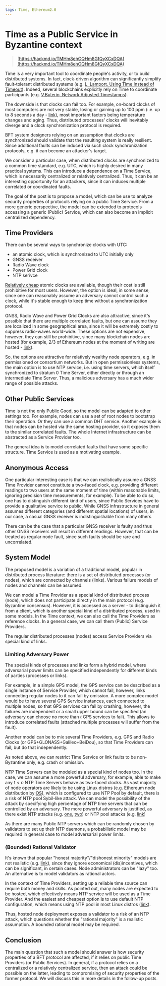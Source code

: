 ```yaml
---
tags: Time, Ethereum2.0
---
```


# Time as a Public Service in Byzantine context

> [https://hackmd.io/TMHm8ehOQHm8GfQyXCxDQA](https://hackmd.io/TMHm8ehOQHm8GfQyXCxDQA)

Time is a very important tool to coordinate people's activity, or to
build distributed systems. In fact, clock-driven algorithm can
significantly simplify fault-tolerant distributed systems (e.g. [L.
Lamport, Using Time Instead of
Timeout](https://lamport.azurewebsites.net/pubs/using-time.pdf)).
Indeed, several blockchains explicitly rely on Time to coordinate
participants (e.g. [V.Buterin, Network Adjusted
Timestamps](https://ethresear.ch/t/network-adjusted-timestamps/4187)).

The downside is that clocks can fail too. For example, on-board clocks
of most computers are not very stable, losing or gaining up to 100 ppm
(i.e. up to 8 seconds a day -
[link](https://en.wikipedia.org/wiki/Real-time_clock#Timing)), most
important factors being temperature changes and aging. Thus, distributed
processes' clocks will inevitably diverge and a clock synchronization
protocol is required.

BFT system designers relying on an assumption that clocks are
synchronized should validate that the resulting system is really
resilient. Since additional faults can be induced via such clock
synchronization protocols, e.g. it can become an attacker's target.

We consider a particular case, when distributed clocks are synchronized
to a common time standard, e.g. UTC, which is highly desired in many
practical systems. This can introduce a dependence on a Time Service,
which is necessarily centralized or relatively centralized. Thus, it can
be an interesting opportunity for an attackers, since it can induces
multiple correlated or coordinated faults.

The goal of the post is to propose a model, which can be use to analyze
security properties of protocols relying on a public Time Service.
From a more generic perspective, the model can be extended to protocols
accessing a generic (Public) Service, which can also become an implicit
centralized dependency.

## Time Providers

There can be several ways to synchronize clocks with UTC:
- an atomic clock, which is synchronized to UTC initially only
- GNSS receiver
- Radio Wave clock
- Power Grid clock
- NTP serivce

[Relatively
cheap](https://www.microsemi.com/product-directory/clocks-frequency-references/3824-chip-scale-atomic-clock-csac)
atomic clocks are available, though their cost is still prohibitive for
most users. However, the option is ideal, in some sense, since one can
reasonably assume an adversary cannot control such a clock, while it's
stable enough to keep time without a synchronization protocol.

GNSS, Radio Wave and Power Grid Clocks are also attractive, since it's
possible that there are multiple correlated faults, but one can assume
they are localized in some geographical area, since it will be extremely
costly to suppress radio-waves world-wide. These options are not
expensive, however, they can still be prohibitive, since many blockchain
nodes are hosted (for example, 2/3 of Ethereum nodes at the moment of
writing are hosted - [link](https://www.ethernodes.org/network-types)).

So, the options are attractive for relatively wealthy node operators,
e.g. in permissioned or consortium networks. But in open permissionless
systems, the main option is to use NTP service, i.e. using time servers,
which itself synchronized to stratum 0 Time Server, either directly or
through an intermediate Time Server. Thus, a malicious adversary has a
much wider range of possible attacks.

## Other Public Services

Time is not the only Public Good, so the model can be adapted to other
settings too. For example, nodes can use a set of root nodes to
bootstrap their operation. Or they can use a common DHT service.
Another example is that nodes can be hosted via the same hosting
provider, so it exposes them to the similar correlated faults.
The whole Internet infrastructure can be abstracted as a Service
Provider too.

The general idea is to model correlated faults that have some specific
structure. Time Service is used as a motivating example.

## Anonymous Access

One particular interesting case is that we can realistically assume a
GNSS Time Provider cannot constitute a two-faced clock, e.g. providing
different readings to two users at the same moment of time (within
reasonable limits, ignoring precision time measurements, for example).
To be able to do so, one has to distinguish different kind of users,
since Public Services have to provide a qualitative service to public.
While GNSS infrastructure in general assumes different categories (and
different spatial locations) of users, in our case, a casual GNSS
receiver is indistinguishable from many others.

There can be the case that a particular GNSS receiver is faulty and thus
other GNSS receivers will result in different readings. However, that
can be treated as regular node fault, since such faults should be rare
and uncorrelated.

## System Model

The proposed model is a variation of a traditional model, popular in
distributed process literature: there is a set of distributed processes
(or nodes), which are connected by channels (links). Various failure
models of nodes and channels can be assumed.

We can model a Time Provider as a special kind of distributed process
(node), which does not participate directly in the main protocol (e.g.
Byzantine consensus). However, it is accessed as a server - to
distinguish it from a client, which is another special kind of a
distributed process, used in some models.
In the Time context, we can also call the Time Providers as reference
clocks. In a general case, we can call them (Public) Service Providers.

The regular distributed processes (nodes) access Service Providers via
special kind of links.

### Limiting Adversary Power

The special kinds of processes and links form a hybrid model, where
adversarial power limits can be specified independently for different
kinds of parties (processes or links).

For example, in a simple GPS model, the GPS service can be described as
a single instance of Service Provider, which cannot fail, however, links
connecting regular nodes to it can fail by omission.
A more complex model would be to have several GPS Service instances,
each connected to multiple nodes, so that GPS services can fail by
crashing, however, the failures are independent or a small upper bound
can be specified (an adversary can choose no more than $t$ GPS services
to fail). This allows to introduce correlated faults (attached multiple
processes will suffer from the fault).

Another model can be to mix several Time Providers, e.g. GPS and Radio
Clocks (or GPS+GLONASS+Galileo+BeiDou), so that Time Providers can fail,
but do that independently.

As noted above, we can restrict Time Service or link faults to be
non-Byzantine only, e.g. crash or omission.

NTP Time Servers can be modeled as a special kind of nodes too. In the
case, we can assume a more powerful adversary, for example, able to make
any $t < n$ NTP Time Servers behave as two-faced clocks. As vast
majority of node operators are likely to be using Linux distros (e.g.
Ethereum node distribution by [OS](https://www.ethernodes.org/os)),
which is configured to use NTP Pool by default, there is a risk of NTP
pool Sybil-like attack. We can model the possibility of the attack by
specifying high percentage of NTP time servers that can be controlled by
an adversary.
The more powerful adversary is justified, as there exist NTP attacks
(e.g. [one](https://eprint.iacr.org/2015/1020.pdf),
[two](https://eprint.iacr.org/2016/1006.pdf)) or NTP pool attacks (e.g.
[link](https://github.com/ethereum/eth2.0-specs/issues/1592))

As there are many Public NTP servers which can be randomly chosen by
validators to set up their NTP daemons, a probabilistic model may be
required in general case to model adversarial power limits.

### (Bounded) Rational Validator

It's known that popular "honest majority"/"dishonest minority" models
are not realistic (e.g.
[link](https://notes.ethereum.org/@vbuterin/rkhCgQteN?type=view#Security-models)),
since they ignore economical (dis)incentives, which can be significant,
in certain cases. Node administrators can be "lazy" too.
An alternative is to model validators as rational actors.

In the context of Time Providers, setting up a reliable time source can
require both money and skills. As pointed out, many nodes are expected
to be hosted, which effectively means NTP service will be used as a Time
Provider.
And the easiest and cheapest option is to use default NTP configuration,
which means using NTP pool in most Linux distros
([link](https://www.pool.ntp.org/en/)).

Thus, hosted node deployment exposes a validator to a risk of an NTP
attack, which questions whether the "rational majority" is a realistic
assumption. A bounded rational model may be required.

## Conclusion

The main question that such a model should answer is how security
properties of a BFT protocol are affected, if it relies on public Time
Providers (or Public Services).
In general, if a protocol relies on a centralized or a relatively
centralized service, then an attack could be possible on the latter,
leading to compromising of security properties of the former protocol.
We will discuss this in more details in the follow-up posts.
